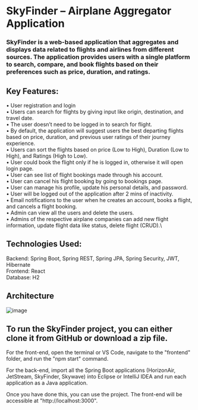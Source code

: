 # SkyFinder – Airplane Aggregator Application
### SkyFinder is a web-based application that aggregates and displays data related to flights and airlines from different sources. The application provides users with a single platform to search, compare, and book flights based on their preferences such as price, duration, and ratings.

## Key Features:
•	User registration and login\
•	Users can search for flights by giving input like origin, destination, and travel date. \
•	The user doesn’t need to be logged in to search for flight.\
•	By default, the application will suggest users the best departing flights based on price, duration, and previous user ratings of their journey experience. \
•	Users can sort the flights based on price (Low to High), Duration (Low to High), and Ratings (High to Low).\
•	User could book the flight only if he is logged in, otherwise it will open login page. \
•	User can see list of flight bookings made through his account.\
•	User can cancel his flight booking by going to bookings page.\
•	User can manage his profile, update his personal details, and password.\
•	User will be logged out of the application after 2 mins of inactivity.\
•	Email notifications to the user when he creates an account, books a flight, and cancels a flight booking.\
•	Admin can view all the users and delete the users.\
•	Admins of the respective airplane companies can add new flight information, update flight data like status, delete flight (CRUD).\

## Technologies Used:
Backend: Spring Boot, Spring REST, Spring JPA, Spring Security, JWT, Hibernate\
Frontend: React\
Database: H2

## Architecture

![image](https://user-images.githubusercontent.com/113478192/235295201-d4bf6d43-de0d-41cb-9421-88884a3e7198.png)

## To run the SkyFinder project, you can either clone it from GitHub or download a zip file.

For the front-end, open the terminal or VS Code, navigate to the "frontend" folder, and run the "npm start" command.

For the back-end, import all the Spring Boot applications (HorizonAir, JetStream, SkyFinder, Skywave) into Eclipse or IntelliJ IDEA and run each application as a Java application.

Once you have done this, you can use the project. The front-end will be accessible at "http://localhost:3000".

